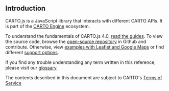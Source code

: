 ## Introduction

CARTO.js is a JavaScript library that interacts with different CARTO APIs. It is part of the [CARTO Engine](https://carto.com/pricing/engine/) ecosystem.

To understand the fundamentals of CARTO.js 4.0, [read the guides]({{site.cartojs_docs}}/guides/quickstart/). To view the source code, browse the [open-source repository](https://github.com/CartoDB/cartodb.js) in Github and contribute. Otherwise, view [examples with Leaflet and Google Maps]({{site.cartojs_docs}}/examples/) or find different [support options]({site.cartojs_docs}}/support/).

If you find any trouble understanding any term written in this reference, please visit our [glossary]({{site.cartojs_docs}}/guides/glossary/)

The contents described in this document are subject to CARTO's [Terms of Service](https://carto.com/legal/)
